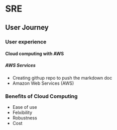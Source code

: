 # SRE
## User Journey
### User experience
#### Cloud computing with AWS
##### AWS Services

- Creating githup repo to push the markdown doc
- Amazon Web Services (AWS)

### Benefits of Cloud Computing
- Ease of use
- Felxibility 
- Robustness
- Cost

